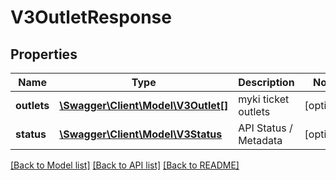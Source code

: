 # V3OutletResponse

## Properties
Name | Type | Description | Notes
------------ | ------------- | ------------- | -------------
**outlets** | [**\Swagger\Client\Model\V3Outlet[]**](V3Outlet.md) | myki ticket outlets | [optional] 
**status** | [**\Swagger\Client\Model\V3Status**](V3Status.md) | API Status / Metadata | [optional] 

[[Back to Model list]](../README.md#documentation-for-models) [[Back to API list]](../README.md#documentation-for-api-endpoints) [[Back to README]](../README.md)


